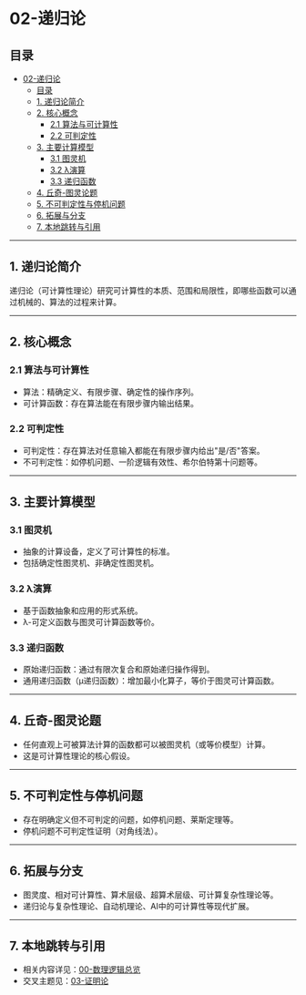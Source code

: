 # 02-递归论

## 目录

- [02-递归论](#02-递归论)
  - [目录](#目录)
  - [1. 递归论简介](#1-递归论简介)
  - [2. 核心概念](#2-核心概念)
    - [2.1 算法与可计算性](#21-算法与可计算性)
    - [2.2 可判定性](#22-可判定性)
  - [3. 主要计算模型](#3-主要计算模型)
    - [3.1 图灵机](#31-图灵机)
    - [3.2 λ演算](#32-λ演算)
    - [3.3 递归函数](#33-递归函数)
  - [4. 丘奇-图灵论题](#4-丘奇-图灵论题)
  - [5. 不可判定性与停机问题](#5-不可判定性与停机问题)
  - [6. 拓展与分支](#6-拓展与分支)
  - [7. 本地跳转与引用](#7-本地跳转与引用)

---

## 1. 递归论简介

递归论（可计算性理论）研究可计算性的本质、范围和局限性，即哪些函数可以通过机械的、算法的过程来计算。

---

## 2. 核心概念

### 2.1 算法与可计算性

- 算法：精确定义、有限步骤、确定性的操作序列。
- 可计算函数：存在算法能在有限步骤内输出结果。

### 2.2 可判定性

- 可判定性：存在算法对任意输入都能在有限步骤内给出"是/否"答案。
- 不可判定性：如停机问题、一阶逻辑有效性、希尔伯特第十问题等。

---

## 3. 主要计算模型

### 3.1 图灵机

- 抽象的计算设备，定义了可计算性的标准。
- 包括确定性图灵机、非确定性图灵机。

### 3.2 λ演算

- 基于函数抽象和应用的形式系统。
- λ-可定义函数与图灵可计算函数等价。

### 3.3 递归函数

- 原始递归函数：通过有限次复合和原始递归操作得到。
- 通用递归函数（μ递归函数）：增加最小化算子，等价于图灵可计算函数。

---

## 4. 丘奇-图灵论题

- 任何直观上可被算法计算的函数都可以被图灵机（或等价模型）计算。
- 这是可计算性理论的核心假设。

---

## 5. 不可判定性与停机问题

- 存在明确定义但不可判定的问题，如停机问题、莱斯定理等。
- 停机问题不可判定性证明（对角线法）。

---

## 6. 拓展与分支

- 图灵度、相对可计算性、算术层级、超算术层级、可计算复杂性理论等。
- 递归论与复杂性理论、自动机理论、AI中的可计算性等现代扩展。

---

## 7. 本地跳转与引用

- 相关内容详见：[00-数理逻辑总览](00-数理逻辑总览.md)
- 交叉主题见：[03-证明论](03-证明论.md)
